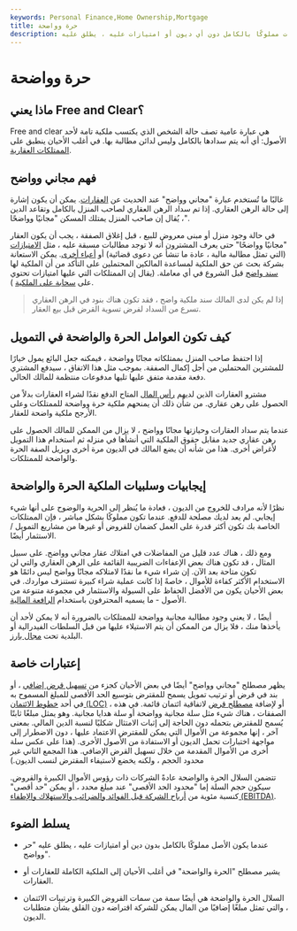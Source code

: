 ```yaml
---
keywords: Personal Finance,Home Ownership,Mortgage
title: حرة وواضحة
description: عندما يكون أحد الأصول أو الممتلكات مملوكًا بالكامل دون أي ديون أو امتيازات عليه ، يطلق عليه &amp; quot؛ حرًا وواضحًا. &amp; quot؛
---
```


# حرة وواضحة
## ماذا يعني Free and Clear؟

Free and clear هي عبارة عامية تصف حالة الشخص الذي يكتسب ملكية تامة لأحد الأصول: أي أنه يتم سدادها بالكامل وليس لدائن مطالبة بها. في أغلب الأحيان ينطبق على [الممتلكات العقارية](/real-property).

## فهم مجاني وواضح

غالبًا ما تُستخدم عبارة "مجاني وواضح" عند الحديث عن [العقارات](/realestate). يمكن أن يكون إشارة إلى حالة الرهن العقاري. إذا تم سداد الرهن العقاري لصاحب المنزل بالكامل وتقاعد الدين ، يُقال إن صاحب المنزل يمتلك المسكن "مجانيًا وواضحًا".

في حالة وجود منزل أو مبنى معروض للبيع ، قبل إغلاق الصفقة ، يجب أن يكون العقار "مجانيًا وواضحًا" حتى يعرف المشترون أنه لا توجد مطالبات مسبقة عليه ، مثل [الامتيازات](/lien) (التي تمثل مطالبة مالية ، عادة ما تنشأ عن دعوى قضائية) أو [أعباء أخرى](/encumbrance). يمكن الاستعانة بشركة بحث عن حق الملكية لمساعدة المالكين المحتملين على التأكد من أن الملكية لها [سند واضح](/clear-title) قبل الشروع في أي معاملة. (يقال إن الممتلكات التي عليها امتيازات تحتوي على [سحابة على الملكية](/cloud_on_title) ).

> إذا لم يكن لدى المالك سند ملكية واضح ، فقد تكون هناك بنود في الرهن العقاري تسرع من السداد لفرض تسوية القرض قبل بيع العقار.

>

## كيف تكون العوامل الحرة والواضحة في التمويل

إذا احتفظ صاحب المنزل بممتلكاته مجانًا وواضحة ، فيمكنه جعل البائع يمول خيارًا للمشترين المحتملين من أجل إكمال الصفقة. بموجب مثل هذا الاتفاق ، سيدفع المشتري دفعة مقدمة متفق عليها تليها مدفوعات منتظمة للمالك الحالي.

مشترو العقارات الذين لديهم [رأس المال](/capital) المتاح الدفع نقدًا لشراء العقارات بدلاً من الحصول على رهن عقاري. من شأن ذلك أن يمنحهم ملكية حرة وواضحة للممتلكات وعلى الأرجح ملكية واضحة للعقار.

عندما يتم سداد العقارات وحيازتها مجانًا وواضح ، لا يزال من الممكن للمالك الحصول على رهن عقاري جديد مقابل حقوق الملكية التي أنشأها في منزله ثم استخدام هذا التمويل لأغراض أخرى. هذا من شأنه أن يضع المالك في الديون مرة أخرى ويزيل الصفة الحرة والواضحة للممتلكات.

## إيجابيات وسلبيات الملكية الحرة والواضحة

نظرًا لأنه مرادف للخروج من الديون ، فعادة ما يُنظر إلى الحرية والوضوح على أنها شيء إيجابي. لم يعد لديك مصلحة للدفع. عندما تكون مملوكًا بشكل مباشر ، فإن الممتلكات الخاصة بك تكون أكثر قدرة على العمل كضمان للقروض أو غيرها من مشاريع التمويل / الاستثمار أيضًا.

ومع ذلك ، هناك عدد قليل من المفاضلات في امتلاك عقار مجاني وواضح. على سبيل المثال ، قد تكون هناك بعض الإعفاءات الضريبية القائمة على الرهن العقاري والتي لن تكون متاحة بعد الآن. إن شراء شيء ما نقدًا لامتلاكه مجانًا وواضح ليس دائمًا هو الاستخدام الأكثر كفاءة للأموال ، خاصةً إذا كانت عملية شراء كبيرة تستنزف مواردك. في بعض الأحيان يكون من الأفضل الحفاظ على السيولة والاستثمار في مجموعة متنوعة من الأصول - ما يسميه المحترفون باستخدام [الرافعة المالية](/leverage).

أيضًا ، لا يعني وجود مطالبة مجانية وواضحة للممتلكات بالضرورة أنه لا يمكن لأحد أن يأخذها منك ، فلا يزال من الممكن أن يتم الاستيلاء عليها من قبل السلطات الفيدرالية أو البلدية تحت [مجال بارز](/eminent-domain).

## إعتبارات خاصة

يظهر مصطلح "مجاني وواضح" أيضًا في بعض الأحيان كجزء من [تسهيل قرض إضافي](/debt-accordions) ، أو بند في قرض أو ترتيب تمويل يسمح للمقترض بتوسيع الحد الأقصى للمبلغ المسموح به في أحد [خطوط الائتمان (LOC)](/lineofcredit) ، أو لإضافة [مصطلح قرض](/termloan) لاتفاقية ائتمان قائمة. في هذه الصفقات ، هناك شيء مثل سلة مجانية وواضحة أو سلة هدايا مجانية. وهو يمثل مبلغًا ثابتًا يُسمح للمقترض بتحمله دون الحاجة إلى إثبات الامتثال شكليًا لنسبة الدين المالي. بمعنى آخر ، إنها مجموعة من الأموال التي يمكن للمقترض الاعتماد عليها ، دون الاضطرار إلى مواجهة اختبارات تحمل الديون أو الاستفادة من الأصول الأخرى. (هذا على عكس سلة أخرى من الأموال المقدمة من خلال تسهيل القرض الإضافي. هذا المجمع الثاني غير محدود الحجم ، ولكنه يخضع لاستيفاء المقترض لنسب الديون.)

تتضمن السلال الحرة والواضحة عادةً الشركات ذات رؤوس الأموال الكبيرة والقروض. سيكون حجم السلة إما "محدود الحد الأقصى" عند مبلغ محدد ، أو يمكن "حد أقصى" كنسبة مئوية من [أرباح الشركة قبل الفوائد والضرائب والاستهلاك والإطفاء (EBITDA)](/ebitda).

## يسلط الضوء

- عندما يكون الأصل مملوكًا بالكامل بدون دين أو امتيازات عليه ، يطلق عليه "حر وواضح".

- يشير مصطلح "الحرة والواضحة" في أغلب الأحيان إلى الملكية الكاملة للعقارات أو العقارات.

- السلال الحرة والواضحة هي أيضًا سمة من سمات القروض الكبيرة وترتيبات الائتمان ، والتي تمثل مبلغًا إضافيًا من المال يمكن للشركة اقتراضه دون القلق بشأن متطلبات الديون.

